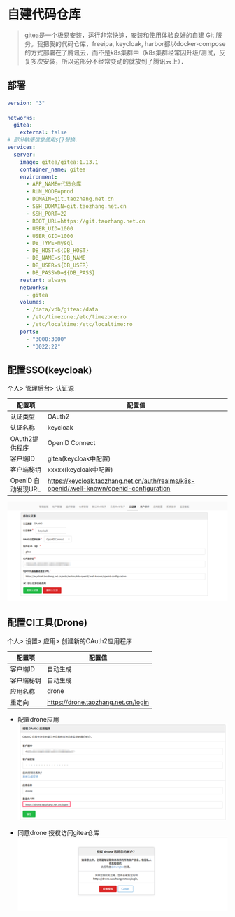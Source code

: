 自建代码仓库
==============
> gitea是一个极易安装，运行非常快速，安装和使用体验良好的自建 Git 服务。我把我的代码仓库，freeipa, keycloak, harbor都以docker-compose的方式部署在了腾讯云，而不是k8s集群中（k8s集群经常因升级/测试，反复多次安装，所以这部分不经常变动的就放到了腾讯云上）．

## 部署

```yaml
version: "3"

networks:
  gitea:
    external: false
# 部分敏感信息使用${}替换．
services:
  server:
    image: gitea/gitea:1.13.1
    container_name: gitea
    environment:
      - APP_NAME=代码仓库
      - RUN_MODE=prod
      - DOMAIN=git.taozhang.net.cn
      - SSH_DOMAIN=git.taozhang.net.cn
      - SSH_PORT=22
      - ROOT_URL=https://git.taozhang.net.cn
      - USER_UID=1000
      - USER_GID=1000
      - DB_TYPE=mysql
      - DB_HOST=${DB_HOST}
      - DB_NAME=${DB_NAME
      - DB_USER=${DB_USER}
      - DB_PASSWD=${DB_PASS}
    restart: always
    networks:
      - gitea
    volumes:
      - /data/vdb/gitea:/data
      - /etc/timezone:/etc/timezone:ro
      - /etc/localtime:/etc/localtime:ro
    ports:
      - "3000:3000"
      - "3022:22"

```

## 配置SSO(keycloak)
  
个人> 管理后台> 认证源

|配置项| 配置值|
| --- | --- |
| 认证类型| OAuth2 |
| 认证名称| keycloak |
| OAuth2提供程序| OpenID Connect|
| 客户端ID | gitea(keycloak中配置) |
| 客户端秘钥| xxxxx(keycloak中配置)|
| OpenID 自动发现URL | https://keycloak.taozhang.net.cn/auth/realms/k8s-openid/.well-known/openid-configuration|

![配置gitea认证源](images/20210115195102.png)

## 配置CI工具(Drone)

个人> 设置> 应用> 创建新的OAuth2应用程序
   
| 配置项 | 配置值|
| ---| --- |
| 客户端ID| 自动生成 |
| 客户端秘钥| 自动生成|
| 应用名称 | drone |
| 重定向 | https://drone.taozhang.net.cn/login |

- 配置drone应用
![配置drone](images/20210115232653.png)

- 同意drone 授权访问gitea仓库　　
![授权](images/20210115231921.png)
